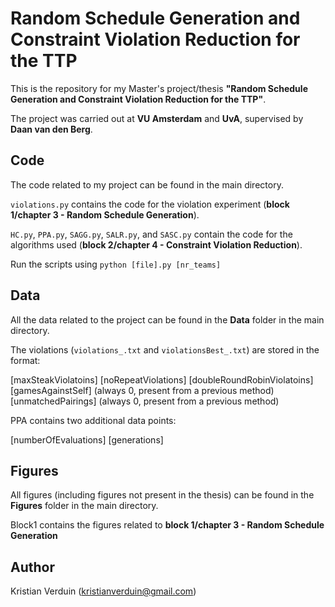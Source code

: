 # Random Schedule Generation and Constraint Violation Reduction for the TTP

This is the repository for my Master's project/thesis **"Random Schedule Generation and Constraint Violation Reduction for the TTP"**.

The project was carried out at **VU Amsterdam** and **UvA**, supervised by **Daan van den Berg**.

## Code

The code related to my project can be found in the main directory. 

`violations.py` contains the code for the violation experiment (**block 1/chapter 3 - Random Schedule Generation**).

`HC.py`, `PPA.py`, `SAGG.py`, `SALR.py`, and `SASC.py` contain the code for the algorithms used (**block 2/chapter 4 - Constraint Violation Reduction**).

Run the scripts using `python [file].py [nr_teams]`

## Data

All the data related to the project can be found in the **Data** folder in the main directory. 

The violations (`violations_.txt` and `violationsBest_.txt`) are stored in the format:

[maxSteakViolatoins]
[noRepeatViolations]
[doubleRoundRobinViolatoins]
[gamesAgainstSelf] (always 0, present from a previous method)
[unmatchedPairings] (always 0, present from a previous method)

PPA contains two additional data points:

[numberOfEvaluations]
[generations]

## Figures

All figures (including figures not present in the thesis) can be found in the **Figures** folder in the main directory.

Block1 contains the figures related to **block 1/chapter 3 - Random Schedule Generation**

## Author

Kristian Verduin (kristianverduin@gmail.com)

